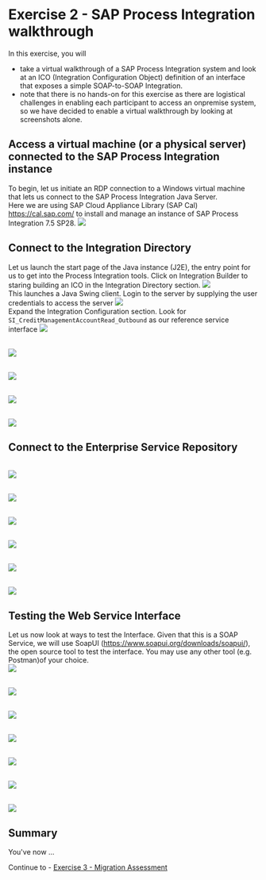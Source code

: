 # Exercise 2 - SAP Process Integration walkthrough

In this exercise, you will

- take a virtual walkthrough of a SAP Process Integration system and look at an ICO (Integration Configuration Object) definition of an interface that exposes a simple SOAP-to-SOAP Integration.
- note that there is no hands-on for this exercise as there are logistical challenges in enabling each participant to access an onpremise system, so we have decided to enable a virtual walkthrough by looking at screenshots alone.

## Access a virtual machine (or a physical server) connected to the SAP Process Integration instance
To begin, let us initiate an RDP connection to a Windows virtual machine that lets us connect to the SAP Process Integration Java Server. <br> Here we are using SAP Cloud Appliance Library (SAP Cal) https://cal.sap.com/ to install and manage an instance of SAP Process Integration 7.5 SP28. 
![](/exercises/ex2/images/ex2_14.png)

## Connect to the Integration Directory
Let us launch the start page of the Java instance (J2E), the entry point for us to get into the Process Integration tools. Click on Integration Builder to staring building an ICO in the Integration Directory section.
![](/exercises/ex2/images/ex2_1.png)
<br> This launches a Java Swing client. Login to the server by supplying the user credentials to access the server
![](/exercises/ex2/images/ex2_2.png)
<br>Expand the Integration Configuration section. Look for `SI_CreditManagementAccountRead_Outbound` as our reference service interface 
![](/exercises/ex2/images/ex2_3.png)

<br>![](/exercises/ex2/images/ex2_4.png)

<br>![](/exercises/ex2/images/ex2_5.png)

<br>![](/exercises/ex2/images/ex2_6.png)

<br>![](/exercises/ex2/images/ex2_7.png)


## Connect to the Enterprise Service Repository

<br>![](/exercises/ex2/images/ex2_8.png)

<br>![](/exercises/ex2/images/ex2_9.png)

<br>![](/exercises/ex2/images/ex2_10.png)

<br>![](/exercises/ex2/images/ex2_11.png)

<br>![](/exercises/ex2/images/ex2_12.png)

<br>![](/exercises/ex2/images/ex2_13.png)

## Testing the Web Service Interface
Let us now look at ways to test the Interface. Given that this is a SOAP Service, we will use SoapUI (https://www.soapui.org/downloads/soapui/), the open source tool to test the interface. You may use any other tool (e.g. Postman)of your choice.
<br>![](/exercises/ex2/images/ex2_15.png)

<br>![](/exercises/ex2/images/ex2_16.png)

<br>![](/exercises/ex2/images/ex2_17.png)

<br>![](/exercises/ex2/images/ex2_18.png)

<br>![](/exercises/ex2/images/ex2_19.png)

<br>![](/exercises/ex2/images/ex2_20.png)

<br>![](/exercises/ex2/images/ex2_22.png)



## Summary

You've now ...

Continue to - [Exercise 3 - Migration Assessment](../ex3/README.md)

